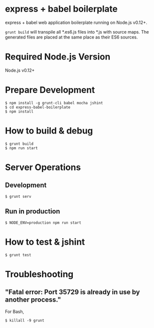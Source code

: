 express + babel boilerplate
===

express + babel web application boilerplate running on Node.js v0.12+.

`grunt build` will transpile all *.es6.js files into *.js with source maps. The generated files are placed at the same place as their ES6 sources.

# Required Node.js Version

Node.js v0.12+

# Prepare Development

    $ npm install -g grunt-cli babel mocha jshint
    $ cd express-babel-boilerplate
    $ npm install

# How to build & debug

    $ grunt build
    $ npm run start

# Server Operations

## Development

    $ grunt serv

## Run in production

    $ NODE_ENV=production npm run start

# How to test & jshint

    $ grunt test

# Troubleshooting

## "Fatal error: Port 35729 is already in use by another process."

For Bash,

    $ killall -9 grunt

